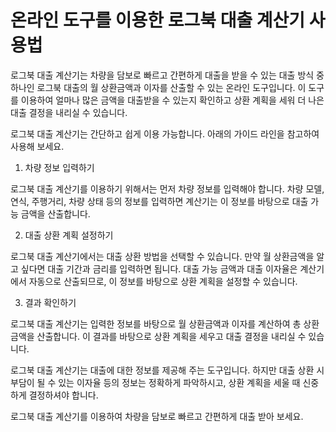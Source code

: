 온라인 도구를 이용한 로그북 대출 계산기 사용법
==========================

로그북 대출 계산기는 차량을 담보로 빠르고 간편하게 대출을 받을 수 있는 대출 방식 중 하나인 로그북 대출의 월 상환금액과 이자를 산출할 수 있는 온라인 도구입니다. 이 도구를 이용하여 얼마나 많은 금액을 대출받을 수 있는지 확인하고 상환 계획을 세워 더 나은 대출 결정을 내리실 수 있습니다.

로그북 대출 계산기는 간단하고 쉽게 이용 가능합니다. 아래의 가이드 라인을 참고하여 사용해 보세요.

1. 차량 정보 입력하기

로그북 대출 계산기를 이용하기 위해서는 먼저 차량 정보를 입력해야 합니다. 차량 모델, 연식, 주행거리, 차량 상태 등의 정보를 입력하면 계산기는 이 정보를 바탕으로 대출 가능 금액을 산출합니다.

2. 대출 상환 계획 설정하기

로그북 대출 계산기에서는 대출 상환 방법을 선택할 수 있습니다. 만약 월 상환금액을 알고 싶다면 대출 기간과 금리를 입력하면 됩니다. 대출 가능 금액과 대출 이자율은 계산기에서 자동으로 산출되므로, 이 정보를 바탕으로 상환 계획을 설정할 수 있습니다.

3. 결과 확인하기

로그북 대출 계산기는 입력한 정보를 바탕으로 월 상환금액과 이자를 계산하여 총 상환금액을 산출합니다. 이 결과를 바탕으로 상환 계획을 세우고 대출 결정을 내리실 수 있습니다.

로그북 대출 계산기는 대출에 대한 정보를 제공해 주는 도구입니다. 하지만 대출 상환 시 부담이 될 수 있는 이자율 등의 정보는 정확하게 파악하시고, 상환 계획을 세울 때 신중하게 결정하셔야 합니다.

로그북 대출 계산기를 이용하여 차량을 담보로 빠르고 간편하게 대출 받아 보세요.
